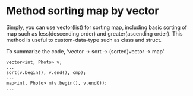 # Method sorting map by vector
Simply, you can use vector(list) for sorting map, 
including basic sorting of map such as less(descending order) and greater(ascending order).
This method is useful to custom-data-type such as class and struct.


To summarize the code, 'vector -> sort -> (sorted)vector -> map'

```
vector<int, Photo> v;
...
sort(v.begin(), v.end(), cmp);
... 
map<int, Photo> m(v.begin(), v.end());
...
```
